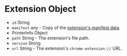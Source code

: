 # Extension Object

* `id` String
* `manifest` any - Copy of the [extension's manifest data](https://developer.chrome.com/extensions/manifest).
* PrinterInfo Object
* `path` String - The extension's file path.
* `version` String
* `url` String - The extension's `chrome-extension://` URL.
